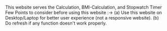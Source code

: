 This website serves the Calculation, BMI-Calculation, and Stopwatch Timer
Few Points to consider before using this website :->
(a) Use this website on Desktop/Laptop for better user experience (not a responsive website).
(b) Do refresh if any function doesn't work properly.
